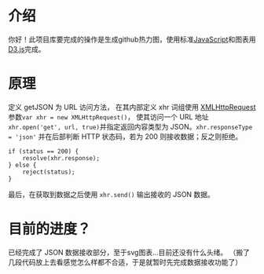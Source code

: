 # 介绍
你好！此项目库要完成的操作是生成github热力图，使用标准[JavaScript](https://www.javascript.com/)和图表用[D3.js](https://d3js.org/)完成。

# 原理
定义 getJSON 为 URL 访问方法，
在其内部定义 xhr 词组使用 [XMLHttpRequest](https://developer.mozilla.org/zh-CN/docs/Web/API/XMLHttpRequest) 参数`var xhr = new XMLHttpRequest()`，
使其访问一个 URL 地址`xhr.open('get', url, true)`并指定返回内容类型为 JSON。`xhr.responseType = 'json'`
并在后部判断 HTTP 状态码，若为 200 则接收数据；反之则拒绝。
```
if (status == 200) {
    resolve(xhr.response);
} else {
    reject(status);
}
```
最后，在获取到数据之后使用 `xhr.send()` 输出接收的 JSON 数据。

# 目前的进度？
已经完成了 JSON 数据接收部分，至于svg图表...目前还没有什么头绪。
（搬了几段代码放上去看感觉怎么样都不合适，于是就暂时先完成数据接收功能了）

